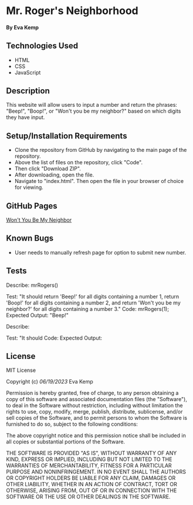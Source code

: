 # Mr. Roger's Neighborhood

#### **By Eva Kemp**

## Technologies Used

- HTML
- CSS
- JavaScript

## Description

This website will allow users to input a number and return the phrases: "Beep!", "Boop!", or "Won't you be my neighbor?" based on which digits they have input.

## Setup/Installation Requirements

- Clone the repository from GitHub by navigating to the main page of the repository.
- Above the list of files on the repository, click "Code".
- Then click "Download ZIP".
- After downloading, open the file.
- Navigate to "index.html". Then open the file in your browser of choice for viewing.

## GitHub Pages

[Won't You Be My Neighbor](https://ekmagiccat.github.io/week-three-CR/)

## Known Bugs

- User needs to manually refresh page for option to submit new number.

## Tests

Describe: mrRogers()

Test: "It should return 'Beep!' for all digits containing a number 1, return 'Boop!' for all digits containing a number 2, and return 'Won't you be my neighbor?' for all digits containing a number 3."
Code: mrRogers(1);
Expected Output: "Beep!"

Describe:

Test: "It should
Code:
Expected Output:

## License

MIT License

Copyright (c) _06/19/2023_ Eva Kemp

Permission is hereby granted, free of charge, to any person obtaining a copy
of this software and associated documentation files (the "Software"), to deal
in the Software without restriction, including without limitation the rights
to use, copy, modify, merge, publish, distribute, sublicense, and/or sell
copies of the Software, and to permit persons to whom the Software is
furnished to do so, subject to the following conditions:

The above copyright notice and this permission notice shall be included in all
copies or substantial portions of the Software.

THE SOFTWARE IS PROVIDED "AS IS", WITHOUT WARRANTY OF ANY KIND, EXPRESS OR
IMPLIED, INCLUDING BUT NOT LIMITED TO THE WARRANTIES OF MERCHANTABILITY,
FITNESS FOR A PARTICULAR PURPOSE AND NONINFRINGEMENT. IN NO EVENT SHALL THE
AUTHORS OR COPYRIGHT HOLDERS BE LIABLE FOR ANY CLAIM, DAMAGES OR OTHER
LIABILITY, WHETHER IN AN ACTION OF CONTRACT, TORT OR OTHERWISE, ARISING FROM,
OUT OF OR IN CONNECTION WITH THE SOFTWARE OR THE USE OR OTHER DEALINGS IN THE
SOFTWARE.

